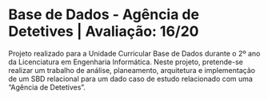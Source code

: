 # Base de Dados - Agência de Detetives | Avaliação: 16/20

Projeto realizado para a Unidade Curricular Base de Dados durante o 2º ano da Licenciatura em Engenharia Informática. Neste projeto, pretende-se realizar um trabalho de análise, planeamento, arquitetura e
implementação de um SBD relacional para um dado caso de estudo relacionado com uma “Agência de Detetives”. 
